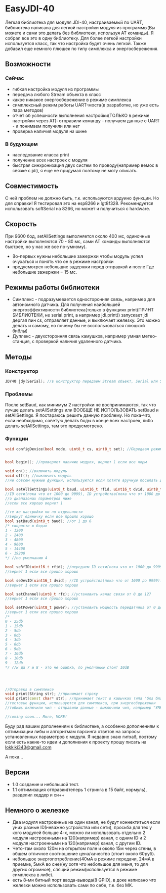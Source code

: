 # EasyJDI-40
Легкая библиотека для модуля JDI-40, настраиваемый по UART, библиотека написана для легкой настройки модуля из программы(Вы можете и сами это делать без библиотеки, используя AT команды).
Я собрал все это в одну библиотеку. Для более легкой настройки используется класс, так что настройка будет очень легкой. Также добавил еще немного плюшек по типу симплекса и энергосбережения.
## Возможности
### Сейчас
- гибкая настройка модуля из программы
- передача любого Stream объекта в класс
- какое никакое энергосбережение в режиме симплекса
- симплексный режим работы UART-моста(в разработке, но уже есть пара методов)
- отчет об успешности выполнения настройки(ТОЛЬКО в режиме настройки через АТ): отправили команду - получаем данные с UART - и понимаем получили или нет
- проверка наличия модуля на шине
### В будующем
- наследование класса print
- получение всех настроек с модуля
- быстрая синхронизация двух систем по проводу(например вемос в связке с jdi), я еще не придумал поэтому не могу описать.
## Совместимость
С ней проблем не должно быть, т.к. используются ардуино функции.
Но для справки! Я тестировал это на esp8266 и lgt8f328. Рекомендуется использовать softSerial на 8266, но может и получиться с hardware.
## Скорость
При 9600 бод, setAllSettings выполняется около 400 мс, одиночные настройки выполняются 70 - 80 мс, сами AT команды выполняются быстрее, но у нас же все по-умному).
- Во-первых нужны небольшие зажержки чтобы модуль успел очухаться и понять что он в режиме настройки
- предусмотрел небольшие задержки перед отправкой и после
Где небольшие зажержки = 15 мс.
## Режимы работы библиотеки
- Симплекс - подразумевается односторонняя связь, например для автономного датчика. Для получения наибольшей энергоэффективности библиотека(только в функциях print(ПРИНТ БИБЛИОТЕКИ, не serial.print, а например jdi.print)) запускает jdi дергая пин cs, отправляет данные, и выключает железку. Это можно делать и самому, но почему бы не воспользоваться плюшкой библы)
- Дуплекс - двухсторонняя связь камушков, например умная метео-станция, с проверкой наличия удаленного датчика.
## Методы
### Конструктор
```cpp
JDY40 jdy(Serial); //в конструктор передаем Stream объект, Serial или SoftSerial, рекомендую softSerial, но может и заработать и без него.
```
### Проблемы
После setBaud, как минимум 2 настройки не воспринимаются, так что лучше делать setAllSettings или ВООБЩЕ НЕ ИСПОЛЬЗОВАТЬ setBaud и setAllSettings. Я постараюсь решить данную проблему. Но пока-что, если необходимо, советую делать боды в конце всех настроек, либо делать setAllSettings, там это предусмотрено.
### Функции
```cpp
void configDevice(bool mode, uint8_t cs, uint8_t set); //Передаем режим(_SIMPLEX, _DUPLEX), передаем пин на который цепляем cs, передаем пин на который цепляем set


bool begin(); //проверяет наличие модуля, вернет 1 если все норм

void on(); //включить модуль
void off(); //выключить модуль
//не совсем нужные функции, используются если хотите вручную посылать данные в порт(для передачи) для симплекса, при этом сохранив низкое потребление, о нем ниже 

bool setAllSettings(uint8_t baud, uint16_t rfid, uint16_t dvid, uint8_t rfc, uint8_t power); //передать все настройки модуля: скорость порта,
//ID сети(пока что от 1000 до 9999), ID устройства(пока что от 1000 до 9999), канал связи, и мощность передатчика.
//о диапазонах параметров ниже
//если все хорошо вернет 1

//те же настройки но по отдельности
//вернут единичку если все прошло хорошо
bool setBaud(uint8_t baud); //от 1 до 6
/* скорости в бодах
1 - 1200
2 - 2400
3 - 4800
4 - 9600
5 - 14400
6 - 19200
*/ //по умолчанию 4

bool seRfID(uint16_t rfid); //передаем ID сети(пока что от 1000 до 9999). на деле можно передать 16-ти битные числа
//вернет 1 если все прошло хорошо

bool seDevID(uint16_t dvid); //ID устройства(пока что от 1000 до 9999). на деле можно передать 16-ти битные числа
//вернет 1 если все прошло хорошо

bool setChannel(uint8_t rfc); //установить канал связи от 0 до 127
//вернет 1 если все прошло хорошо

bool setPower(uint8_t power); //установить мощность передатчика от 0 до 9
//вернет 1 если все прошло хорошо
/*
0 - 25db
1 - 15db
2 - 5db
3 - 0db
4 - 3db
5 - 6db
6 - 9db
7 - 10db
8 - 10db
9 - 12db
*/ //и да 7 и 8 - это не ошибка, по умолчанию стоит 10dB




//Отправка в симплексе
void print(String str); //принимает строку
void print(const char* str); //принимает текст в кавычках типа "бла бла бла"
//тестовые функции, используются для симплекса, при энергосбережении
//тобишь включили чип - отправили данные - выключили чип, например "УМНЫЙ ПУЛЬТ С АРДУИНО"

//coming soon... More, MORE!
```
Буду рад вашим дополнениям к библиотеке, а особенно дополнениям к оптимизации либы и алгоритмам парсинга ответов на запросы установленных параметров с модуля. Я недавно знаю гитхаб, поэтому если есть какие-то идеи и дополнения к проекту прошу писать на lokkiki343@gmail.com

А пока...
## Версии
- 1.0 создание и небольшой тест.
- 1.1  оптимизация отправки(теперь 1 стринга в 15 байт, нормуль), разделил хеддер и си++
## Немного о железке
- Два модуля настроенные на один канал, не будут коннектиться если уних разные ID(неважно устройства или сети), просьба для тех у кого модулей больше 4-х, можно ли использовать отдельно 2 модуля настроенными на 120(например) канал, с одним ID и 2 модуля настроенными на 120(например) канал, с другим ID.
- Чето-там около 120м на открытом поле и около 15м через стены, в общем отличное соотношение цена/качество (стоит около 60руб).
- небольшое энергопотребление(40мА в режиме передачи, 24мА в приемке, 5мкА во сне)(ну хотя что небольшое для меня, то для других огромное), спящий режим(используется в режиме симплекса в либе).
- есть 8-ми битный порт ввода-вывода(8 GPIO), в доке написано что железки можно использовать сами по себе, т.е. без МК.
